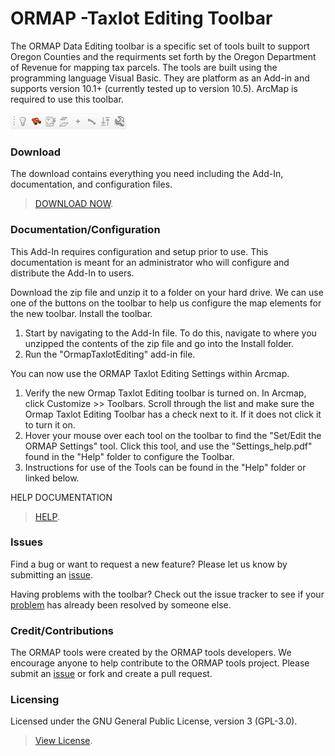 # ORMAP -Taxlot Editing Toolbar

The ORMAP Data Editing toolbar is a specific set of tools built to support Oregon Counties and the requirments set forth by the Oregon Department of Revenue for mapping tax 
parcels.  The tools are built using the programming language Visual Basic.  They are platform as an Add-in and supports version 10.1+ (currently tested up to version 10.5). ArcMap is required 
to use this toolbar. 

![alt text](https://raw.githubusercontent.com/ORMAPtools/ORMAP-Data-Editing-Toolbar/OrmapToolbarAddIn_for_10_1/OrmapToolbar/Images/ORMAP%20Toolbar.png "Image of the toolbar")


### Download
The download contains everything you need including the Add-In, documentation, and configuration files.
> [DOWNLOAD NOW](https://github.com/ORMAPtools/ORMAP-Data-Editing-Toolbar/archive/OrmapToolbarAddIn_for_10_1.zip).


### Documentation/Configuration

This Add-In requires configuration and setup prior to use.  This documentation is meant for an administrator who will configure and distribute the Add-In to users.   

Download the zip file and unzip it to a folder on your hard drive.  We can use one of the buttons on the toolbar to help us configure the map elements for the new toolbar. Install the toolbar.

1.	Start by navigating to the Add-In file.  To do this, navigate to where you unzipped the contents of the zip file and go into the Install folder.  
2.  Run the "OrmapTaxlotEditing" add-in file.


You can now use the ORMAP Taxlot Editing Settings within Arcmap.

1.	Verify the new Ormap Taxlot Editing toolbar is turned on.  In Arcmap, click Customize >> Toolbars.  Scroll through the list and make sure the Ormap Taxlot Editing Toolbar has a check next to it.  If it does not click it to turn it on. 
2.	Hover your mouse over each tool on the toolbar to find the "Set/Edit the ORMAP Settings" tool.  Click this tool, and use the "Settings_help.pdf" found in the "Help" folder to configure the Toolbar. 
3.  Instructions for use of the Tools can be found in the "Help" folder or linked below. 

HELP DOCUMENTATION

> [HELP](https://github.com/ORMAPtools/ORMAP-Data-Editing-Toolbar/blob/OrmapToolbarAddIn_for_10_1/OrmapToolbar/help/ORMAP%20Taxlot%20Editing%20Help.pdf).

### Issues
Find a bug or want to request a new feature?  Please let us know by submitting an [issue](https://github.com/ORMAPtools/ORMAP-Data-Editing-Toolbar/issues). 

Having problems with the toolbar? Check out the issue tracker to see if your [problem](https://github.com/ORMAPtools/ORMAP-Data-Editing-Toolbar/issues?utf8=%E2%9C%93&q=is%3Aissue) has already been resolved by someone else.

### Credit/Contributions
The ORMAP tools were created by the ORMAP tools developers.  We encourage anyone to help contribute to the ORMAP tools project.  Please submit an [issue](https://github.com/ORMAPtools/ORMAP-Data-Editing-Toolbar/issues) or fork and create a pull request.


### Licensing
Licensed under the GNU General Public License, version 3 (GPL-3.0).  
> [View License](https://github.com/ORMAPtools/ORMAP-Data-Editing-Toolbar/blob/master/LICENSE).

